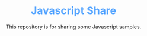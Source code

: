 <div align='center'>
  <h1>
    <b style='color: #58a6ff'>Javascript Share</b>
  </h1>

  <p>
    This repository is for sharing some Javascript samples.
  </p>
</div>